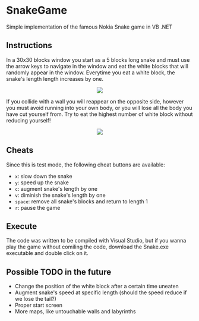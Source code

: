 # SnakeGame
Simple implementation of the famous Nokia Snake game in VB .NET

## Instructions

In a 30x30 blocks window you start as a 5 blocks long snake and must use the arrow keys to navigate in the window and eat the white blocks that will randomly appear in the window. Everytime you eat a white block, the snake's length length increases by one.

<p align="center">
  <img src="https://github.com/dario-marvin/SnakeGame/blob/master/snake0.png">
</p>

If you collide with a wall you will reappear on the opposite side, however you must avoid running into your own body, or you will lose all the body you have cut yourself from. Try to eat the highest number of white block without reducing yourself!

<p align="center">
  <img src="https://github.com/dario-marvin/SnakeGame/blob/master/snake1.png">
</p>

## Cheats

Since this is test mode, the following cheat buttons are available:
- `x`: slow down the snake
- `y`: speed up the snake
- `c`: augment snake's length by one
- `v`: diminish the snake's length by one
- `space`: remove all snake's blocks and return to length 1
- `r`: pause the game

## Execute

The code was written to be compiled with Visual Studio, but if you wanna play the game without comiling the code, download the Snake.exe executable and double click on it.

## Possible TODO in the future

- Change the position of the white block after a certain time uneaten
- Augment snake's speed at specific length (should the speed reduce if we lose the tail?)
- Proper start screen 
- More maps, like untouchable walls and labyrinths
